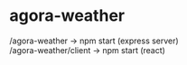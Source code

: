 # agora-weather

/agora-weather -> npm start (express server)  
/agora-weather/client -> npm start (react)
